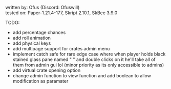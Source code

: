 written by: Ofus (Discord: Ofuswill)  
tested on: Paper-1.21.4-177, Skript 2.10.1, SkBee 3.9.0  

TODO:
- add percentage chances
- add roll animation
- add physical keys
- add multipage support for crates admin menu
- implement catch safe for rare edge case where when player holds black stained glass pane named " " and double clicks on it he'll take all of them from admin gui lol (minor priority as its only accessible to admins)
- add virtual crate opening option
- change admin function to view function and add boolean to allow modification as paramater